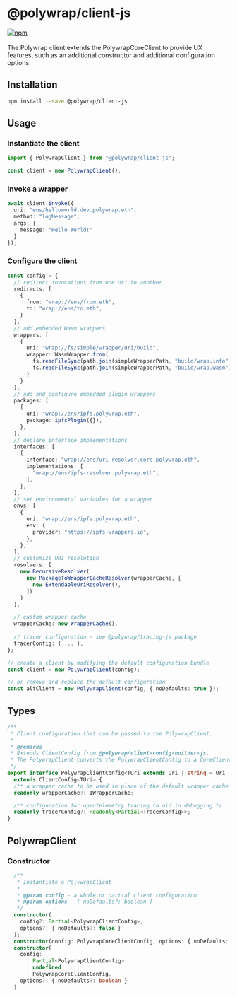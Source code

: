 # @polywrap/client-js
<a href="https://www.npmjs.com/package/@polywrap/client-js" target="_blank" rel="noopener noreferrer">
<img src="https://img.shields.io/npm/v/@polywrap/client-js.svg" alt="npm"/>
</a>

<br/>
<br/>
The Polywrap client extends the PolywrapCoreClient to provide UX features, such as an additional constructor and additional configuration options.

## Installation

```bash
npm install --save @polywrap/client-js
```

## Usage

### Instantiate the client
```ts
import { PolywrapClient } from "@polywrap/client-js";

const client = new PolywrapClient();
```

### Invoke a wrapper

```ts
await client.invoke({
  uri: "ens/helloworld.dev.polywrap.eth",
  method: "logMessage",
  args: {
    message: "Hello World!"
  }
});
```

### Configure the client

```ts
const config = {
  // redirect invocations from one uri to another
  redirects: [
    {
      from: "wrap://ens/from.eth",
      to: "wrap://ens/to.eth",
    }
  ],
  // add embedded Wasm wrappers
  wrappers: [
    {
      uri: "wrap://fs/simple/wrapper/uri/build",
      wrapper: WasmWrapper.from(
        fs.readFileSync(path.join(simpleWrapperPath, "build/wrap.info")), 
        fs.readFileSync(path.join(simpleWrapperPath, "build/wrap.wasm"))
      )
    }
  ],
  // add and configure embedded plugin wrappers
  packages: [
    {
      uri: "wrap://ens/ipfs.polywrap.eth",
      package: ipfsPlugin({}),
    },
  ],
  // declare interface implementations
  interfaces: [
    {
      interface: "wrap://ens/uri-resolver.core.polywrap.eth",
      implementations: [
        "wrap://ens/ipfs-resolver.polywrap.eth",
      ],
    },
  ],
  // set environmental variables for a wrapper
  envs: [
    {
      uri: "wrap://ens/ipfs.polywrap.eth",
      env: {
        provider: "https://ipfs.wrappers.io",
      },
    },
  ],
  // customize URI resolution
  resolvers: [
    new RecursiveResolver(
      new PackageToWrapperCacheResolver(wrapperCache, [
        new ExtendableUriResolver(),
      ])
    )
  ],

  // custom wrapper cache
  wrapperCache: new WrapperCache(),
  
  // tracer configuration - see @polywrap/tracing-js package
  tracerConfig: { ... },
};
```
```ts
// create a client by modifying the default configuration bundle
const client = new PolywrapClient(config);

// or remove and replace the default configuration
const altClient = new PolywrapClient(config, { noDefaults: true });
```

## Types

```ts
/**
 * Client configuration that can be passed to the PolywrapClient.
 *
 * @remarks
 * Extends ClientConfig from @polywrap/client-config-builder-js.
 * The PolywrapClient converts the PolywrapClientConfig to a CoreClientConfig.
 */
export interface PolywrapClientConfig<TUri extends Uri | string = Uri | string>
  extends ClientConfig<TUri> {
  /** a wrapper cache to be used in place of the default wrapper cache */
  readonly wrapperCache?: IWrapperCache;

  /** configuration for opentelemetry tracing to aid in debugging */
  readonly tracerConfig?: Readonly<Partial<TracerConfig>>;
}
```

## PolywrapClient

### Constructor
```ts
  /**
   * Instantiate a PolywrapClient
   *
   * @param config - a whole or partial client configuration
   * @param options - { noDefaults?: boolean }
   */
  constructor(
    config?: Partial<PolywrapClientConfig>,
    options?: { noDefaults?: false }
  );
  constructor(config: PolywrapCoreClientConfig, options: { noDefaults: true });
  constructor(
    config:
      | Partial<PolywrapClientConfig>
      | undefined
      | PolywrapCoreClientConfig,
    options?: { noDefaults?: boolean }
  ) 
```